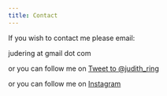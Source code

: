 ```yaml
---
title: Contact
---
```

If you wish to contact me please email:

judering at gmail dot com

or you can follow me on <a href="https://twitter.com/intent/tweet?screen_name=judith_ring&ref_src=twsrc%5Etfw" class="twitter-mention-button" data-show-count="false">Tweet to @judith_ring</a><script async src="https://platform.twitter.com/widgets.js" charset="utf-8"></script>

or you can follow me on [Instagram](https://www.instagram.com/jude_ring/)